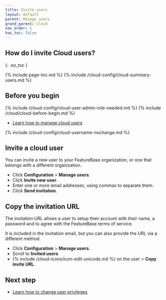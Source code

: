 ```yaml
---
title: Invite users
layout: default
parent: Manage users
grand_parent: Cloud
nav_order: 1
has_toc: false
---
```


## How do I invite Cloud users?
{: .no_toc }

{% include page-toc.md %}
{% include /cloud-config/cloud-summary-users.md %}

## Before you begin

{% include /cloud-config/cloud-user-admin-role-needed.md %}
{% include /cloud/cloud-before-begin.md %}
* [Learn how to manage cloud users](/cloud/cloud-configuration/cloud-users-manage)

{% include /cloud-config/cloud-username-nochange.md %}

## Invite a cloud user

You can invite a new user to your FeatureBase organization, or one that belongs with a different organization.

* Click **Configuration** > **Manage users**.
* Click **Invite new user**.
* Enter one or more email addresses, using commas to separate them.
* Click **Send invitation**.

## Copy the invitation URL

The invitation URL allows a user to setup their account with their name, a password and to agree with the FeatureBase terms of service.

It is included in the invitation email, but you can also provide the URL via a different method.

* Click **Configuration** > **Manage users**.
* Scroll to **Invited users**
* {%  include /cloud-icons/icon-edit-unicode.md %} on the user > **Copy invite URL**.

## Next step

* [Learn how to change user privileges](/cloud/cloud-configuration/cloud-user-edit-role.md)
